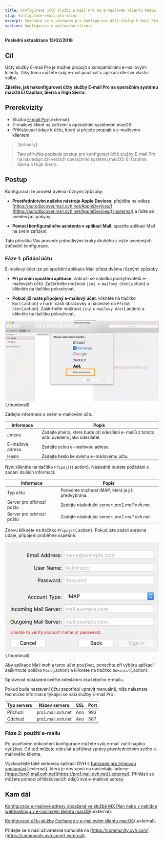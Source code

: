 ```yaml
---
title: Konfigurace účtů služby E-mail Pro na e-mailovém klientu macOS
slug: konfigurace-email-pro-macos
excerpt: Seznamte se s postupem pro konfiguraci účtů služby E-mail Pro na macOS El Capitan, Sierra a High Sierra
section: Konfigurace e-mailového klienta
---
```


**Poslední aktualizace 13/02/2018**

## Cíl

Účty služby E-mail Pro je možné propojit s kompatibilními e-mailovými klienty. Díky tomu můžete svůj e-mail používat s aplikací dle své vlastní volby.

**Zjistěte, jak nakonfigurovat účty služby E-mail Pro na operačním systému macOS El Capitan, Sierra a High Sierra.**

## Prerekvizity

- Služba [E-mail Pro](https://www.ovh.cz/emails/email-pro/){.external}.
- E-mailový klient na zařízení s operačním systémem macOS.
- Přihlašovací údaje k účtu, který si přejete propojit s e-mailovým klientem.

> [!primary]
>
> Tato příručka popisuje postup pro konfiguraci účtů služby E-mail Pro na následujících verzích operačního systému macOS: El Capitan, Sierra a High Sierra.
>

## Postup

Konfiguraci lze provést dvěma různými způsoby:

- **Prostřednictvím našeho nástroje Apple Devices**: přejděte na odkaz [https://autodiscover.mail.ovh.net/AppleDevices/](https://autodiscover.mail.ovh.net/AppleDevices/){.external} a řiďte se uvedenými pokyny.

- **Pomocí konfiguračního asistenta v aplikaci Mail**: spusťte aplikaci Mail na svém zařízení.

Tato příručka Vás provede jednotlivými kroky druhého z výše uvedených způsobů konfigurace.

### Fáze 1: přidání účtu

E-mailový účet lze po spuštění aplikace Mail přidat dvěma různými způsoby.

- **Při prvním spuštění aplikace**: zobrazí se nabídka poskytovatelů e-mailových účtů. Zaškrtněte možnost `jiný e-mailový účet`{.action} a klikněte na tlačítko pokračovat.

- **Pokud již máte připojený e-mailový účet**: klikněte na tlačítko `Mail`{.action} v horní části obrazovky a následně na `Přidat účet`{.action}. Zaškrtněte možnost `jiný e-mailový účet`{.action} a klikněte na tlačítko pokračovat.

![emailpro](images/configuration-mail-sierra-step1.png){.thumbnail}

Zadejte informace o svém e-mailovém účtu:

|Informace|Popis|  
|---|---|  
|Jméno|Zadejte jméno, které bude při odesílání e-mailů z tohoto účtu uvedeno jako odesílatel.| 
|E-mailová adresa|Zadejte celou e-mailovou adresu.| 
|Heslo|Zadejte heslo ke svému e-mailovému účtu.|  

Nyní klikněte na tlačítko `Připojit`{.action}. Následně budete požádáni o zadání dalších informací:

|Informace|Popis|  
|---|---|  
|Typ účtu|Ponechte možnost IMAP, která je již předvybrána.| 
|Server pro příchozí poštu|Zadejte následující server: *pro1.mail.ovh.net*.| 
|Server pro odchozí poštu|Zadejte následující server: *pro1.mail.ovh.net*.|  

Znovu klikněte na tlačítko `Připojit`{.action}. Pokud jste zadali správné údaje, připojení proběhne úspěšně.

![emailpro](images/configuration-mail-sierra-step2.png){.thumbnail}

Aby aplikace Mail mohla tento účet používat, ponechte při výběru aplikací zaškrtnuté políčko `Mail`{.action} a klikněte na tlačítko `Dokončit`{.action}.

Správnost nastavení ověřte odesláním zkušebního e-mailu.

Pokud bude nastavení účtu zapotřebí upravit manuálně, níže naleznete technické informace týkající se naší služby E-mail Pro:

|Typ serveru|Název serveru|SSL|Port|
|---|---|---|---|
|Příchozí|pro1.mail.ovh.net|Ano|993|
|Odchozí|pro1.mail.ovh.net|Ano|587|

### Fáze 2: použití e-mailu

Po úspěšném dokončení konfigurace můžete svůj e-mail začít naplno využívat. Od teď můžete odesílat a přijímat správy prostřednictvím svého e-mailového klienta.

Vyzkoušejte také webovou aplikaci OVH s [funkcemi pro týmovou spolupráci](https://mail.ovh.net/cz/){.external}, která je dostupná na následující adrese: [https://pro1.mail.ovh.net](https://pro1.mail.ovh.net){.external}. Přihlásit se můžete pomocí přihlašovacích údajů své e-mailové adresy. 

## Kam dál

[Konfigurace e-mailové adresy obsažené ve službě MX Plan nebo v nabídce webhostingu v e-mailovém klientu macOS](https://docs.ovh.com/cz/cs/emails/konfigurace-mxplan-macos/){.external}.

[Konfigurace účtu služby Exchange v e-mailovém klientu macOS](https://docs.ovh.com/cz/cs/microsoft-collaborative-solutions/konfigurace-exchange-macos/){.external}.

Přidejte se k naší uživatelské komunitě na [https://community.ovh.com](https://community.ovh.com){.external}.
